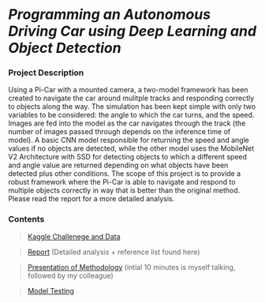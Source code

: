 # _Programming an Autonomous Driving Car using Deep Learning and Object Detection_

### Project Description 
Using a Pi-Car with a mounted camera, a two-model framework has been created to navigate the car around mulitple tracks and responding correctly to objects along the way. The simulation has been kept simple with only two variables to be considered: the angle to which the car turns, and the speed. Images are fed into the model as the car navigates through the track (the number of images passed through depends on the inference time of model). A basic CNN model responsible for returning the speed and angle values if no objects are detected, while the other model uses the MobileNet V2 Architecture with SSD for detecting objects to which a different speed and angle value are returned depending on what objects have been detected plus other conditions. The scope of this project is to provide a robust framework where the Pi-Car is able to navigate and respond to multiple objects correctly in way that is better than the original method. Please read the report for a more detailed analysis.

### Contents
> [Kaggle Challenege and Data](https://www.kaggle.com/c/machine-learning-in-science-2021)

> [Report](https://github.com/OJL96/MLP2_CW/files/6710157/MLiSP2.-.Report.pdf) (Detailed analysis + reference list found here)

> [Presentation of Methodology](https://web.microsoftstream.com/video/9c2bc0a1-8020-42a4-b12c-dda15e6eac50) (intial 10 minutes is myself talking, followed by my colleague)

> [Model Testing](https://youtu.be/YwOy9E1MHm0)


